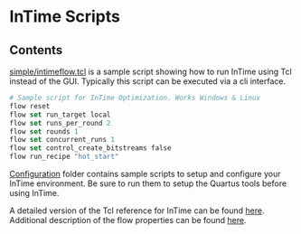 # InTime Scripts

## Contents

[simple/intimeflow.tcl](simple/intimeflow.tcl) is a sample script showing how to run InTime using Tcl instead of the GUI. Typically this script can be executed via a cli interface.

```Tcl
# Sample script for InTime Optimization. Works Windows & Linux
flow reset
flow set run_target local
flow set runs_per_round 2
flow set rounds 1
flow set concurrent_runs 1
flow set control_create_bitstreams false
flow run_recipe "hot_start"
```

[Configuration](configuration/) folder contains sample scripts to setup and configure your InTime environment. Be sure to run them to setup the Quartus tools before using InTime. 

A detailed version of the Tcl reference for InTime can be found [here](https://support.plunify.com/en/doc/intime-doc/tcl-command-reference/).
Additional description of the flow properties can be found [here](https://docs.plunify.com/intime/flow_properties.html).
